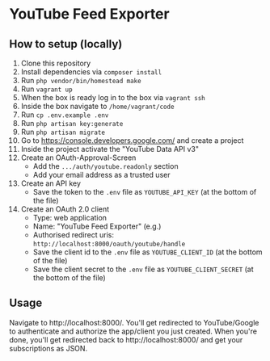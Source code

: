 # YouTube Feed Exporter

## How to setup (locally)

1. Clone this repository
2. Install dependencies via `composer install`
3. Run `php vendor/bin/homestead make`
4. Run `vagrant up`
5. When the box is ready log in to the box via `vagrant ssh`
6. Inside the box navigate to `/home/vagrant/code`
7. Run `cp .env.example .env`
8. Run `php artisan key:generate`
9. Run `php artisan migrate`
10. Go to https://console.developers.google.com/ and create a project
11. Inside the project activate the "YouTube Data API v3"
12. Create an OAuth-Approval-Screen
    - Add the `.../auth/youtube.readonly` section
    - Add your email address as a trusted user
13. Create an API key
    - Save the token to the `.env` file as `YOUTUBE_API_KEY` (at the bottom of the file)
14. Create an OAuth 2.0 client
    - Type: web application
    - Name: "YouTube Feed Exporter" (e.g.)
    - Authorised redirect uris: `http://localhost:8000/oauth/youtube/handle`
    - Save the client id to the `.env` file as `YOUTUBE_CLIENT_ID` (at the bottom of the file)
    - Save the client secret to the `.env` file as `YOUTUBE_CLIENT_SECRET` (at the bottom of the file)
    
## Usage

Navigate to http://localhost:8000/. You'll get redirected to YouTube/Google to authenticate
and authorize the app/client you just created.
When you're done, you'll get redirected back to http://localhost:8000/ and get your subscriptions as JSON.


